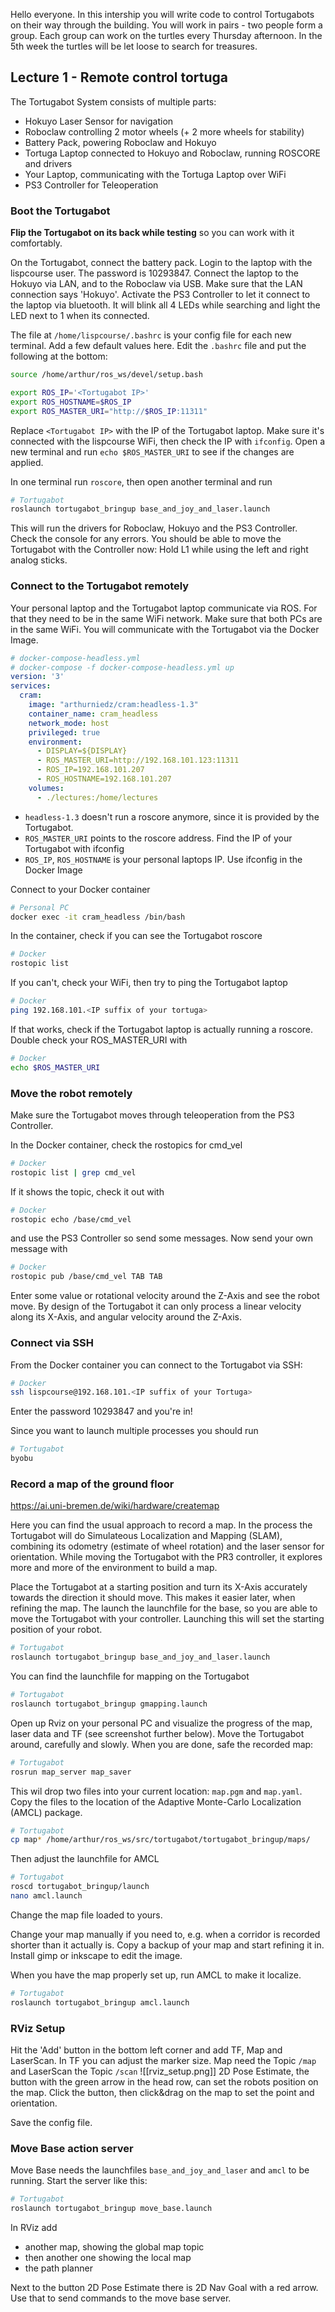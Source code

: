 Hello everyone. In this intership you will write code to control Tortugabots on their way through the building. You will work in pairs - two people form a group. Each group can work on the turtles every Thursday afternoon. In the 5th week the turtles will be let loose to search for treasures.

## Lecture 1 - Remote control tortuga
The Tortugabot System consists of multiple parts:
* Hokuyo Laser Sensor for navigation
* Roboclaw controlling 2 motor wheels (+ 2 more wheels for stability)
* Battery Pack, powering Roboclaw and Hokuyo
* Tortuga Laptop connected to Hokuyo and Roboclaw, running ROSCORE and drivers
* Your Laptop, communicating with the Tortuga Laptop over WiFi
* PS3 Controller for Teleoperation

### Boot the Tortugabot
**Flip the Tortugabot on its back while testing** so you can work with it comfortably.

On the Tortugabot, connect the battery pack. Login to the laptop with the lispcourse user. The password is 10293847. Connect the laptop to the Hokuyo via LAN, and to the Roboclaw via USB. Make sure that the LAN connection says 'Hokuyo'. Activate the PS3 Controller to let it connect to the laptop via bluetooth. It will blink all 4 LEDs while searching and light the LED next to 1 when its connected. 

The file at `/home/lispcourse/.bashrc` is your config file for each new terminal. Add a few default values here.  Edit the `.bashrc` file and put the following at the bottom:
```bash
source /home/arthur/ros_ws/devel/setup.bash

export ROS_IP='<Tortugabot IP>'
export ROS_HOSTNAME=$ROS_IP
export ROS_MASTER_URI="http://$ROS_IP:11311"
```
Replace `<Tortugabot IP>` with the IP of the Tortugabot laptop. Make sure it's connected with the lispcourse WiFi, then check the IP with `ifconfig`. Open a new terminal and run `echo $ROS_MASTER_URI` to see if the changes are applied.

In one terminal run `roscore`, then open another terminal and run
```bash
# Tortugabot
roslaunch tortugabot_bringup base_and_joy_and_laser.launch
``` 
This will run the drivers for Roboclaw, Hokuyo and the PS3 Controller. Check the console for any errors. You should be able to move the Tortugabot with the Controller now: Hold L1 while using the left and right analog sticks.

### Connect to the Tortugabot remotely
Your personal laptop and the Tortugabot laptop communicate via ROS. For that they need to be in the same WiFi network. Make sure that both PCs are in the same WiFi. You will communicate with the Tortugabot via the Docker Image.
```yaml
# docker-compose-headless.yml
# docker-compose -f docker-compose-headless.yml up
version: '3'
services:
  cram:
    image: "arthurniedz/cram:headless-1.3"
    container_name: cram_headless
    network_mode: host
    privileged: true
    environment:
      - DISPLAY=${DISPLAY}
      - ROS_MASTER_URI=http://192.168.101.123:11311
      - ROS_IP=192.168.101.207
      - ROS_HOSTNAME=192.168.101.207
    volumes:
      - ./lectures:/home/lectures
```
* `headless-1.3` doesn't run a roscore anymore, since it is provided by the Tortugabot.
* `ROS_MASTER_URI` points to the roscore address. Find the IP of your Tortugabot with ifconfig
* `ROS_IP`, `ROS_HOSTNAME` is your personal laptops IP. Use ifconfig in the Docker Image

Connect to your Docker container
```bash
# Personal PC
docker exec -it cram_headless /bin/bash
```  
In the container, check if you can see the Tortugabot roscore
```bash
# Docker
rostopic list
```
If you can't, check your WiFi, then try to ping the Tortugabot laptop
```bash
# Docker
ping 192.168.101.<IP suffix of your tortuga>
```
If that works, check if the Tortugabot laptop is actually running a roscore. Double check your ROS_MASTER_URI with 
```bash
# Docker
echo $ROS_MASTER_URI
```

### Move the robot remotely
Make sure the Tortugabot moves through teleoperation from the PS3 Controller.

In the Docker container, check the rostopics for cmd_vel
```bash
# Docker
rostopic list | grep cmd_vel
```
If it shows the topic, check it out with
```bash
# Docker
rostopic echo /base/cmd_vel
```
and use the PS3 Controller so send some messages. Now send your own message with
```bash
# Docker
rostopic pub /base/cmd_vel TAB TAB 
```
Enter some value or rotational velocity around the Z-Axis and see the robot move. By design of the Tortugabot it can only process a linear velocity along its X-Axis, and angular velocity around the Z-Axis.

### Connect via SSH

From the Docker container you can connect to the Tortugabot via SSH:
```bash
# Docker
ssh lispcourse@192.168.101.<IP suffix of your Tortuga>
```
Enter the password 10293847 and you're in!

Since you want to launch multiple processes you should run
```bash
# Tortugabot
byobu
```

### Record a map of the ground floor
https://ai.uni-bremen.de/wiki/hardware/createmap 

Here you can find the usual approach to record a map. In the process the Tortugabot will do Simulateous Localization and Mapping (SLAM), combining its odometry (estimate of wheel rotation) and the laser sensor for orientation. While moving the Tortugabot with the PR3 controller, it explores more and more of the environment to build a map.

Place the Tortugabot at a starting position and turn its X-Axis accurately towards the direction it should move. This makes it easier later, when refining the map. The launch the launchfile for the base, so you are able to move the Tortugabot with your controller. Launching this will set the starting position of your robot.
```bash
# Tortugabot
roslaunch tortugabot_bringup base_and_joy_and_laser.launch
```
You can find the launchfile for mapping on the Tortugabot
```bash
# Tortugabot
roslaunch tortugabot_bringup gmapping.launch
```
Open up Rviz on your personal PC and visualize the progress of the map, laser data and TF (see screenshot further below). Move the Tortugabot around, carefully and slowly. When you are done, safe the recorded map:
```bash
# Tortugabot
rosrun map_server map_saver
```
This wil drop two files into your current location: `map.pgm` and `map.yaml`. Copy the files to the location of the Adaptive Monte-Carlo Localization (AMCL) package.
```bash
# Tortugabot
cp map* /home/arthur/ros_ws/src/tortugabot/tortugabot_bringup/maps/
```
Then adjust the launchfile for AMCL
```bash
# Tortugabot
roscd tortugabot_bringup/launch
nano amcl.launch
```
Change the map file loaded to yours.

Change your map manually if you need to, e.g. when a corridor is recorded shorter than it actually is. Copy a backup of your map and start refining it in. Install gimp or inkscape to edit the image.

When you have the map properly set up, run AMCL to make it localize.
```bash
# Tortugabot
roslaunch tortugabot_bringup amcl.launch
```

### RViz Setup
Hit the 'Add' button in the bottom left corner and add  TF, Map and LaserScan. In TF you can adjust the marker size. Map need the Topic `/map` and LaserScan the Topic `/scan`
![[rviz_setup.png]]
2D Pose Estimate, the button with the green arrow in the head row, can set the robots position on the map. Click the button, then click&drag on the map to set the point and orientation.

Save the config file.

### Move Base action server
Move Base needs the launchfiles  `base_and_joy_and_laser` and `amcl` to be running. Start the server like this:
```bash
# Tortugabot
roslaunch tortugabot_bringup move_base.launch
```
In RViz add
* another map, showing the global map topic
* then another one showing the local map
* the path planner

Next to the button 2D Pose Estimate there is 2D Nav Goal with a red arrow. Use that to send commands to the move base server.
